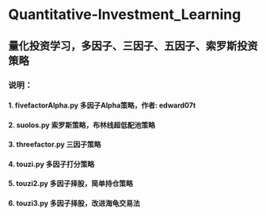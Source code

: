# Quantitative-Investment_Learning
## 量化投资学习，多因子、三因子、五因子、索罗斯投资策略
### 说明：
#### 1. fivefactorAlpha.py 多因子Alpha策略，作者: edward07t
#### 2. suolos.py 索罗斯策略，布林线超低配池策略
#### 3. threefactor.py 三因子策略
#### 4. touzi.py 多因子打分策略
#### 5. touzi2.py 多因子择股，简单持仓策略
#### 6. touzi3.py 多因子择股，改进海龟交易法

